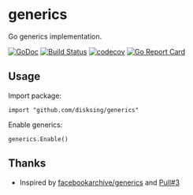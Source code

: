 # generics

Go generics implementation.

[![GoDoc](https://godoc.org/github.com/disksing/generics?status.svg)](https://godoc.org/github.com/disksing/generics)
[![Build Status](https://travis-ci.com/disksing/generics.svg?branch=master)](https://travis-ci.com/disksing/generics)
[![codecov](https://codecov.io/gh/disksing/generics/branch/master/graph/badge.svg)](https://codecov.io/gh/disksing/generics)
[![Go Report Card](https://goreportcard.com/badge/github.com/disksing/generics)](https://goreportcard.com/report/github.com/disksing/generics)


## Usage

Import package:

```
import "github.com/disksing/generics"
```

Enable generics:

```
generics.Enable()
```

## Thanks

- Inspired by [facebookarchive/generics](https://github.com/facebookarchive/generics) and [Pull#3](https://github.com/facebookarchive/generics/pull/3)